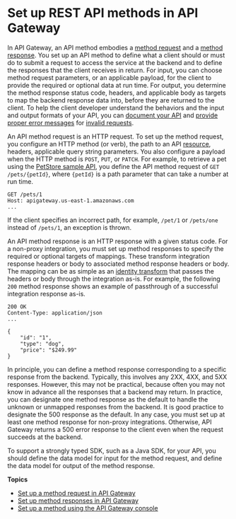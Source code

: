 # Set up REST API methods in API Gateway<a name="how-to-method-settings"></a>

 In API Gateway, an API method embodies a [method request](https://docs.aws.amazon.com/apigateway/api-reference/resource/method/) and a [method response](https://docs.aws.amazon.com/apigateway/api-reference/resource/method-response/)\. You set up an API method to define what a client should or must do to submit a request to access the service at the backend and to define the responses that the client receives in return\. For input, you can choose method request parameters, or an applicable payload, for the client to provide the required or optional data at run time\. For output, you determine the method response status code, headers, and applicable body as targets to map the backend response data into, before they are returned to the client\. To help the client developer understand the behaviors and the input and output formats of your API, you can [document your API](api-gateway-documenting-api.md) and [provide proper error messages](api-gateway-gatewayResponse-definition.md#customize-gateway-responses) for [invalid requests](api-gateway-method-request-validation.md)\. 

An API method request is an HTTP request\. To set up the method request, you configure an HTTP method \(or verb\), the path to an API [resource](https://docs.aws.amazon.com/apigateway/api-reference/resource/resource/), headers, applicable query string parameters\. You also configure a payload when the HTTP method is `POST`, `PUT`, or `PATCH`\. For example, to retrieve a pet using the [PetStore sample API](api-gateway-create-api-from-example.md), you define the API method request of `GET /pets/{petId}`, where `{petId}` is a path parameter that can take a number at run time\.

```
GET /pets/1
Host: apigateway.us-east-1.amazonaws.com
...
```

If the client specifies an incorrect path, for example, `/pet/1` or `/pets/one` instead of `/pets/1`, an exception is thrown\.

An API method response is an HTTP response with a given status code\. For a non\-proxy integration, you must set up method responses to specify the required or optional targets of mappings\. These transform integration response headers or body to associated method response headers or body\. The mapping can be as simple as an [identity transform](https://en.wikipedia.org/wiki/Identity_transform) that passes the headers or body through the integration as\-is\. For example, the following `200` method response shows an example of passthrough of a successful integration response as\-is\.

```
200 OK 
Content-Type: application/json
...

{
    "id": "1",
    "type": "dog",
    "price": "$249.99"
}
```

In principle, you can define a method response corresponding to a specific response from the backend\. Typically, this involves any 2XX, 4XX, and 5XX responses\. However, this may not be practical, because often you may not know in advance all the responses that a backend may return\. In practice, you can designate one method response as the default to handle the unknown or unmapped responses from the backend\. It is good practice to designate the 500 response as the default\. In any case, you must set up at least one method response for non\-proxy integrations\. Otherwise, API Gateway returns a 500 error response to the client even when the request succeeds at the backend\.

 To support a strongly typed SDK, such as a Java SDK, for your API, you should define the data model for input for the method request, and define the data model for output of the method response\. 

**Topics**
+ [Set up a method request in API Gateway](api-gateway-method-settings-method-request.md)
+ [Set up method responses in API Gateway](api-gateway-method-settings-method-response.md)
+ [Set up a method using the API Gateway console](how-to-set-up-method-using-console.md)